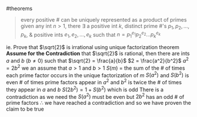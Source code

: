 #theorems 

>every positive # can be uniquely represented as a product of primes 
>	given any int $n>1$, there $\exists$ a positive int $k$, distinct prime #'s $p_1,p_2,\dots ,p_k$, & positive ints $e_1,e_2,\dots,e_k$ such that 
>		$n={p_1}^{e_1}{p_2}^{e_2}\dots {p_k}^{e_k}$ 

ie. Prove that $\sqrt{2}$ is irrational using unique factorization theorem
	**Assume for the Contradiction** that $\sqrt{2}$ is rational, then there are ints $a$ and $b$ ($b\neq 0$) such that 
		$\sqrt{2} = \frac{a}{b}$ 
		$2 = \frac{a^2}{b^2}$ 
		$a^2 = 2b^2$ 
	we an assume that $a >1$ and $b>1$ 
	$S(m)$ = the sum of the # of times each prime factor occurs in the unique factorization of $m$ 
		$S(a^2)$ and $S(b^2)$ is even 
			# of times prime factors appear in $a^2$ and $b^2$ is twice the # of times they appear in $a$ and $b$ 
		$S(2b^2) = 1 + S(b^2)$ 
			which is odd 
	There is a contradiction as we need the $S(a^2)$ must be even but $2b^2$ has an odd # of prime factors 
	$\therefore$ we have reached a contradiction and so we have proven the claim to be true 
